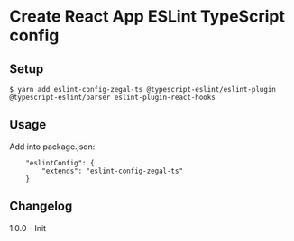 # Create React App ESLint TypeScript config

## Setup

```
$ yarn add eslint-config-zegal-ts @typescript-eslint/eslint-plugin @typescript-eslint/parser eslint-plugin-react-hooks
```

## Usage

Add into package.json:

```
	"eslintConfig": {
		"extends": "eslint-config-zegal-ts"
	}
```

## Changelog

1.0.0 - Init
